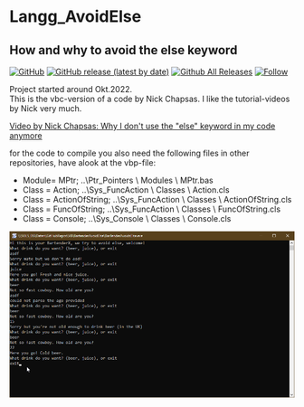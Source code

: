 # Langg_AvoidElse  
## How and why to avoid the else keyword    

[![GitHub](https://img.shields.io/github/license/OlimilO1402/Langg_AvoidElse?style=plastic)](https://github.com/OlimilO1402/Langg_AvoidElse/blob/master/LICENSE) 
[![GitHub release (latest by date)](https://img.shields.io/github/v/release/OlimilO1402/Langg_AvoidElse?style=plastic)](https://github.com/OlimilO1402/Langg_AvoidElse/releases/latest)
[![Github All Releases](https://img.shields.io/github/downloads/OlimilO1402/Langg_AvoidElse/total.svg)](https://github.com/OlimilO1402/Langg_AvoidElse/releases/download/v1.0.9/BarTenderAvoidsElse_v1.0.9.zip)
[![Follow](https://img.shields.io/github/followers/OlimilO1402.svg?style=social&label=Follow&maxAge=2592000)](https://github.com/OlimilO1402/Langg_AvoidElse/watchers)

Project started around Okt.2022.  
This is the vbc-version of a code by Nick Chapsas. I like the tutorial-videos by Nick very much.  

[Video by Nick Chapsas: Why I don't use the "else" keyword in my code anymore](https://www.youtube.com/watch?v=_ougvb8mT7k)

for the code to compile you also need the following files in other repositories, have alook at the vbp-file:
* Module= MPtr;            ..\Ptr_Pointers   \ Modules \ MPtr.bas
* Class = Action;          ..\Sys_FuncAction \ Classes \ Action.cls
* Class = ActionOfString;  ..\Sys_FuncAction \ Classes \ ActionOfString.cls
* Class = FuncOfString;    ..\Sys_FuncAction \ Classes \ FuncOfString.cls
* Class = Console;         ..\Sys_Console    \ Classes \ Console.cls

![BartenderAvoidElse Image](Resources/BartenderAvoidElse.png "BartenderAvoidElse Image")
